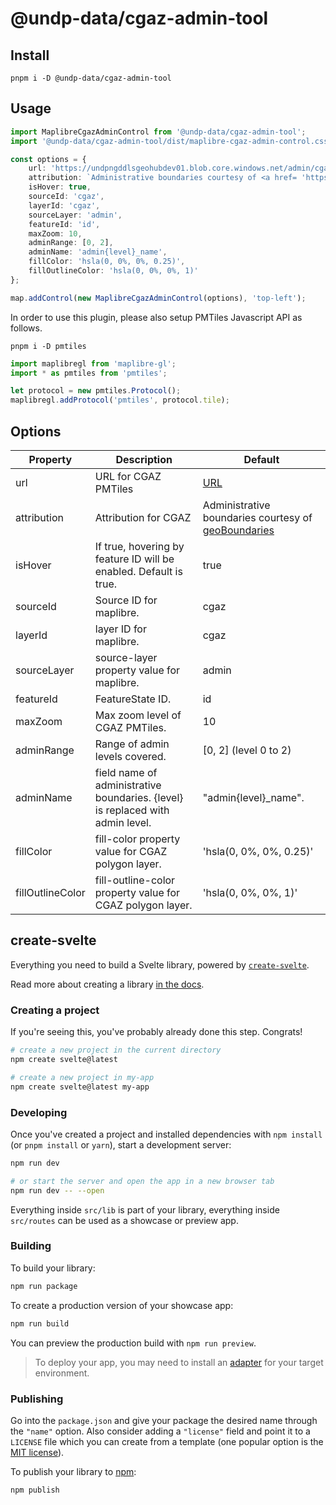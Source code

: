 # @undp-data/cgaz-admin-tool

## Install

```shell
pnpm i -D @undp-data/cgaz-admin-tool
```

## Usage

```ts
import MaplibreCgazAdminControl from '@undp-data/cgaz-admin-tool';
import '@undp-data/cgaz-admin-tool/dist/maplibre-cgaz-admin-control.css';

const options = {
	url: 'https://undpngddlsgeohubdev01.blob.core.windows.net/admin/cgaz-geoboundaries.pmtiles',
	attribution: `Administrative boundaries courtesy of <a href= 'https://www.geoboundaries.org'>geoBoundaries</a>`,
	isHover: true,
	sourceId: 'cgaz',
	layerId: 'cgaz',
	sourceLayer: 'admin',
	featureId: 'id',
	maxZoom: 10,
	adminRange: [0, 2],
	adminName: 'admin{level}_name',
	fillColor: 'hsla(0, 0%, 0%, 0.25)',
	fillOutlineColor: 'hsla(0, 0%, 0%, 1)'
};

map.addControl(new MaplibreCgazAdminControl(options), 'top-left');
```

In order to use this plugin, please also setup PMTiles Javascript API as follows.

```shell
pnpm i -D pmtiles
```

```ts
import maplibregl from 'maplibre-gl';
import * as pmtiles from 'pmtiles';

let protocol = new pmtiles.Protocol();
maplibregl.addProtocol('pmtiles', protocol.tile);
```

## Options

| Property         | Description                                                                    | Default                                                                                     |
| ---------------- | ------------------------------------------------------------------------------ | ------------------------------------------------------------------------------------------- |
| url              | URL for CGAZ PMTiles                                                           | [URL](https://undpngddlsgeohubdev01.blob.core.windows.net/admin/cgaz-geoboundaries.pmtiles) |
| attribution      | Attribution for CGAZ                                                           | Administrative boundaries courtesy of [geoBoundaries](https://www.geoboundaries.org)        |
| isHover          | If true, hovering by feature ID will be enabled. Default is true.              | true                                                                                        |
| sourceId         | Source ID for maplibre.                                                        | cgaz                                                                                        |
| layerId          | layer ID for maplibre.                                                         | cgaz                                                                                        |
| sourceLayer      | source-layer property value for maplibre.                                      | admin                                                                                       |
| featureId        | FeatureState ID.                                                               | id                                                                                          |
| maxZoom          | Max zoom level of CGAZ PMTiles.                                                | 10                                                                                          |
| adminRange       | Range of admin levels covered.                                                 | [0, 2] (level 0 to 2)                                                                       |
| adminName        | field name of administrative boundaries. {level} is replaced with admin level. | "admin{level}\_name".                                                                       |
| fillColor        | fill-color property value for CGAZ polygon layer.                              | 'hsla(0, 0%, 0%, 0.25)'                                                                     |
| fillOutlineColor | fill-outline-color property value for CGAZ polygon layer.                      | 'hsla(0, 0%, 0%, 1)'                                                                        |

## create-svelte

Everything you need to build a Svelte library, powered by [`create-svelte`](https://github.com/sveltejs/kit/tree/master/packages/create-svelte).

Read more about creating a library [in the docs](https://kit.svelte.dev/docs/packaging).

### Creating a project

If you're seeing this, you've probably already done this step. Congrats!

```bash
# create a new project in the current directory
npm create svelte@latest

# create a new project in my-app
npm create svelte@latest my-app
```

### Developing

Once you've created a project and installed dependencies with `npm install` (or `pnpm install` or `yarn`), start a development server:

```bash
npm run dev

# or start the server and open the app in a new browser tab
npm run dev -- --open
```

Everything inside `src/lib` is part of your library, everything inside `src/routes` can be used as a showcase or preview app.

### Building

To build your library:

```bash
npm run package
```

To create a production version of your showcase app:

```bash
npm run build
```

You can preview the production build with `npm run preview`.

> To deploy your app, you may need to install an [adapter](https://kit.svelte.dev/docs/adapters) for your target environment.

### Publishing

Go into the `package.json` and give your package the desired name through the `"name"` option. Also consider adding a `"license"` field and point it to a `LICENSE` file which you can create from a template (one popular option is the [MIT license](https://opensource.org/license/mit/)).

To publish your library to [npm](https://www.npmjs.com):

```bash
npm publish
```

